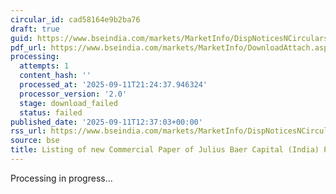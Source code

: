 ```yaml
---
circular_id: cad58164e9b2ba76
draft: true
guid: https://www.bseindia.com/markets/MarketInfo/DispNoticesNCirculars.aspx?Noticeid={4E831A89-6478-49B6-9621-508E3AF978BB}&noticeno=20250911-67&dt=09/11/2025&icount=67&totcount=91&flag=0
pdf_url: https://www.bseindia.com/markets/MarketInfo/DownloadAttach.aspx?id=20250911-67&attachedId=
processing:
  attempts: 1
  content_hash: ''
  processed_at: '2025-09-11T21:24:37.946324'
  processor_version: '2.0'
  stage: download_failed
  status: failed
published_date: '2025-09-11T12:37:03+00:00'
rss_url: https://www.bseindia.com/markets/MarketInfo/DispNoticesNCirculars.aspx?Noticeid={4E831A89-6478-49B6-9621-508E3AF978BB}&noticeno=20250911-67&dt=09/11/2025&icount=67&totcount=91&flag=0
source: bse
title: Listing of new Commercial Paper of Julius Baer Capital (India) Private Limited
---
```


Processing in progress...